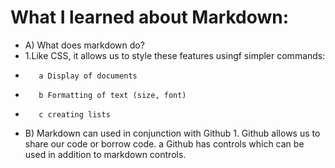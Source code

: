 # What I learned about Markdown:

- A) What does markdown do?
-    1.Like CSS, it allows us to style these features usingf simpler commands:
-        a Display of documents
-        b Formatting of text (size, font)
-        c creating lists
- B) Markdown can used in conjunction with Github
      1. Github allows us to share our code or borrow code.
         a Github has controls which can be used in addition to markdown controls.
